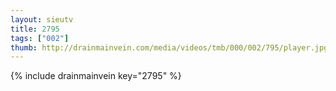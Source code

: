 ```yaml
--- 
layout: sieutv
title: 2795
tags: ["002"]
thumb: http://drainmainvein.com/media/videos/tmb/000/002/795/player.jpg
---
```

{% include drainmainvein key="2795" %} 
